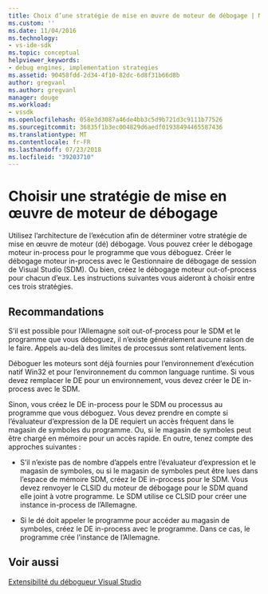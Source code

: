 ```yaml
---
title: Choix d’une stratégie de mise en œuvre de moteur de débogage | Microsoft Docs
ms.custom: ''
ms.date: 11/04/2016
ms.technology:
- vs-ide-sdk
ms.topic: conceptual
helpviewer_keywords:
- debug engines, implementation strategies
ms.assetid: 90458fdd-2d34-4f10-82dc-6d8f31b66d8b
author: gregvanl
ms.author: gregvanl
manager: douge
ms.workload:
- vssdk
ms.openlocfilehash: 058e3d3087a46de4bb3c5d9b721d3c9111b77526
ms.sourcegitcommit: 36835f1b3ec004829d6aedf01938494465587436
ms.translationtype: MT
ms.contentlocale: fr-FR
ms.lasthandoff: 07/23/2018
ms.locfileid: "39203710"
---
```

# <a name="choose-a-debug-engine-implementation-strategy"></a>Choisir une stratégie de mise en œuvre de moteur de débogage
Utilisez l’architecture de l’exécution afin de déterminer votre stratégie de mise en œuvre de moteur (dé) débogage. Vous pouvez créer le débogage moteur in-process pour le programme que vous déboguez. Créer le débogage moteur in-process avec le Gestionnaire de débogage de session de Visual Studio (SDM). Ou bien, créez le débogage moteur out-of-process pour chacun d’eux. Les instructions suivantes vous aideront à choisir entre ces trois stratégies.  
  
## <a name="guidelines"></a>Recommandations  
 S’il est possible pour l’Allemagne soit out-of-process pour le SDM et le programme que vous déboguez, il n’existe généralement aucune raison de le faire. Appels au-delà des limites de processus sont relativement lents.  
  
 Déboguer les moteurs sont déjà fournies pour l’environnement d’exécution natif Win32 et pour l’environnement du common language runtime. Si vous devez remplacer le DE pour un environnement, vous devez créer le DE in-process avec le SDM.  
  
 Sinon, vous créez le DE in-process pour le SDM ou processus au programme que vous déboguez. Vous devez prendre en compte si l’évaluateur d’expression de la DE requiert un accès fréquent dans le magasin de symboles du programme. Ou, si le magasin de symboles peut être chargé en mémoire pour un accès rapide. En outre, tenez compte des approches suivantes :  
  
-   S’il n’existe pas de nombre d’appels entre l’évaluateur d’expression et le magasin de symboles, ou si le magasin de symboles peut être lues dans l’espace de mémoire SDM, créez le DE in-process pour le SDM. Vous devez renvoyer le CLSID du moteur de débogage pour le SDM quand elle joint à votre programme. Le SDM utilise ce CLSID pour créer une instance in-process de l’Allemagne.  
  
-   Si le dé doit appeler le programme pour accéder au magasin de symboles, créez le DE in-process avec le programme. Dans ce cas, le programme crée l’instance de l’Allemagne.  
  
## <a name="see-also"></a>Voir aussi  
 [Extensibilité du débogueur Visual Studio](../../extensibility/debugger/visual-studio-debugger-extensibility.md)